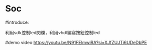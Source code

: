 # Soc
#introduce:

利用sdk控制led閃爍，利用vhdl編寫按鈕控制led

#demo video
https://youtu.be/N91FElmwiRA?si=XJfZUJTi6UDeDbPE

